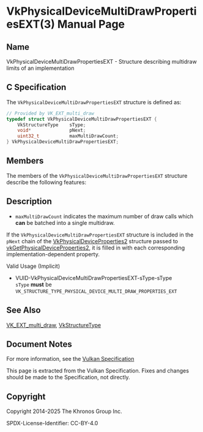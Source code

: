 # VkPhysicalDeviceMultiDrawPropertiesEXT(3) Manual Page

## Name

VkPhysicalDeviceMultiDrawPropertiesEXT - Structure describing multidraw limits of an implementation



## [](#_c_specification)C Specification

The `VkPhysicalDeviceMultiDrawPropertiesEXT` structure is defined as:

```c++
// Provided by VK_EXT_multi_draw
typedef struct VkPhysicalDeviceMultiDrawPropertiesEXT {
    VkStructureType    sType;
    void*              pNext;
    uint32_t           maxMultiDrawCount;
} VkPhysicalDeviceMultiDrawPropertiesEXT;
```

## [](#_members)Members

The members of the `VkPhysicalDeviceMultiDrawPropertiesEXT` structure describe the following features:

## [](#_description)Description

- []()`maxMultiDrawCount` indicates the maximum number of draw calls which **can** be batched into a single multidraw.

If the `VkPhysicalDeviceMultiDrawPropertiesEXT` structure is included in the `pNext` chain of the [VkPhysicalDeviceProperties2](https://registry.khronos.org/vulkan/specs/latest/man/html/VkPhysicalDeviceProperties2.html) structure passed to [vkGetPhysicalDeviceProperties2](https://registry.khronos.org/vulkan/specs/latest/man/html/vkGetPhysicalDeviceProperties2.html), it is filled in with each corresponding implementation-dependent property.

Valid Usage (Implicit)

- [](#VUID-VkPhysicalDeviceMultiDrawPropertiesEXT-sType-sType)VUID-VkPhysicalDeviceMultiDrawPropertiesEXT-sType-sType  
  `sType` **must** be `VK_STRUCTURE_TYPE_PHYSICAL_DEVICE_MULTI_DRAW_PROPERTIES_EXT`

## [](#_see_also)See Also

[VK\_EXT\_multi\_draw](https://registry.khronos.org/vulkan/specs/latest/man/html/VK_EXT_multi_draw.html), [VkStructureType](https://registry.khronos.org/vulkan/specs/latest/man/html/VkStructureType.html)

## [](#_document_notes)Document Notes

For more information, see the [Vulkan Specification](https://registry.khronos.org/vulkan/specs/latest/html/vkspec.html#VkPhysicalDeviceMultiDrawPropertiesEXT)

This page is extracted from the Vulkan Specification. Fixes and changes should be made to the Specification, not directly.

## [](#_copyright)Copyright

Copyright 2014-2025 The Khronos Group Inc.

SPDX-License-Identifier: CC-BY-4.0